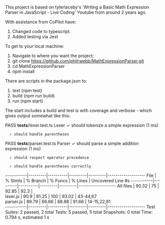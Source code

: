 This project is based on tylerlaceby's 'Writing a Basic Math Expression Parser in JavaScript - Live Coding' Youtube from around 2 years ago.    

With assistance from CoPilot have:

1. Changed code to typescript.
2. Added testing via Jest

To get to your local machine:

1. Navigate to where you want the project;
2. git clone https://github.com/philrwebb/MathExpressionParser.git
3. cd MathExpressionParser
4. npm install

There are scripts in the package.json to:

1. test (npm test)
2. build (npm run build)
3. run (npm start)

The start includes a build and test is with coverage and verbose - which gives output somewhat like this:

   PASS  __tests__/lexer.test.ts
    Lexer
      ✓ should tokenize a simple expression (1 ms)
      
      ✓ should handle parentheses
  
   PASS  __tests__/parser.test.ts
    Parser
      ✓ should parse a simple addition expression (1 ms)
      
      ✓ should respect operator precedence
      
      ✓ should handle parentheses correctly
      
  
  -----------|---------|----------|---------|---------|-------------------
  File       | % Stmts | % Branch | % Funcs | % Lines | Uncovered Line #s 
  -----------|---------|----------|---------|---------|-------------------
  All files  |   90.32 |       75 |   92.85 |    92.3 |                   
   lexer.js  |    90.9 |    81.25 |     100 |   93.02 | 43-44,67          
   parser.js |   89.79 |    66.66 |   88.88 |   91.66 | 14-15,22,81       
  -----------|---------|----------|---------|---------|-------------------
  Test Suites: 2 passed, 2 total
  Tests:       5 passed, 5 total
  Snapshots:   0 total
  Time:        0.794 s, estimated 1 s
